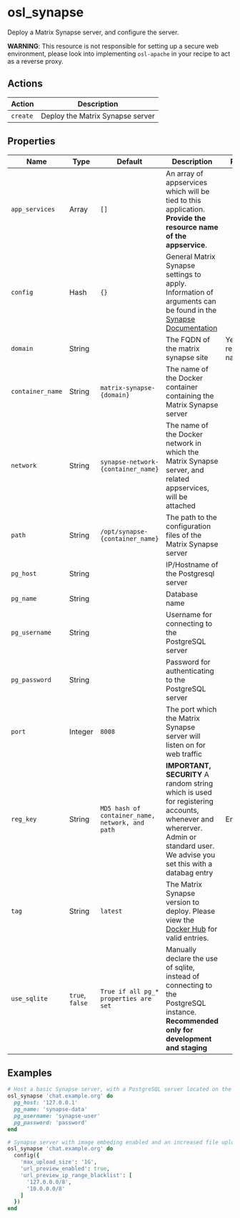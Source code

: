 # osl\_synapse

Deploy a Matrix Synapse server, and configure the server.

**WARNING**: This resource is not responsible for setting up a secure web environment, please look into implementing `osl-apache` in your recipe to act as a reverse proxy.

## Actions

| Action   | Description                       |
| -------- | --------------------------------- |
| `create` | Deploy the Matrix Synapse server  |

## Properties

| Name             | Type             | Default                                          | Description | Required |
| ---------------- | ---------------- | ------------------------------------------------ | ----------- | -------- |
| `app_services`   | Array            | `[]`                                             | An array of appservices which will be tied to this application. **Provide the resource name of the appservice**. | |
| `config`         | Hash             | `{}`                                             | General Matrix Synapse settings to apply. Information of arguments can be found in the [Synapse Documentation](https://matrix-org.github.io/synapse/latest/usage/configuration/config_documentation.html) | |
| `domain`         | String           |                                                  | The FQDN of the matrix synapse site | Yes, resource name |
| `container_name` | String           | `matrix-synapse-{domain}`                        | The name of the Docker container containing the Matrix Synapse server | |
| `network`        | String           | `synapse-network-{container_name}`               | The name of the Docker network in which the Matrix Synapse server, and related appservices, will be attached | |
| `path`           | String           | `/opt/synapse-{container_name}`                  | The path to the configuration files of the Matrix Synapse server | |
| `pg_host`        | String           |                                                  | IP/Hostname of the Postgresql server | |
| `pg_name`        | String           |                                                  | Database name | |
| `pg_username`    | String           |                                                  | Username for connecting to the PostgreSQL server | |
| `pg_password`    | String           |                                                  | Password for authenticating to the PostgreSQL server | |
| `port`           | Integer          | `8008`                                           | The port which the Matrix Synapse server will listen on for web traffic | |
| `reg_key`        | String           | `MD5 hash of container_name, network, and path`  | **IMPORTANT, SECURITY** A random string which is used for registering accounts, whenever and whererver. Admin or standard user. We advise you set this with a databag entry | Encouraged |
| `tag`            | String           | `latest`                                         | The Matrix Synapse version to deploy. Please view the [Docker Hub](https://hub.docker.com/r/matrixdotorg/synapse/tags) for valid entries. | |
| `use_sqlite`     | `true`, `false`  | `True if all pg_* properties are set`            | Manually declare the use of sqlite, instead of connecting to the PostgreSQL instance. **Recommended only for development and staging** | |

## Examples
```ruby
# Host a basic Synapse server, with a PostgreSQL server located on the same VM
osl_synapse 'chat.example.org' do
  pg_host: '127.0.0.1'
  pg_name: 'synapse-data'
  pg_username: 'synapse-user'
  pg_password: 'password'
end

# Synapse server with image embeding enabled and an increased file upload size
osl_synapse 'chat.example.org' do
  config({
    'max_upload_size': '1G',
    'url_preview_enabled': true,
    'url_preview_ip_range_blacklist': [
      '127.0.0.0/8',
      '10.0.0.0/8'
    ]
  })
end
```
